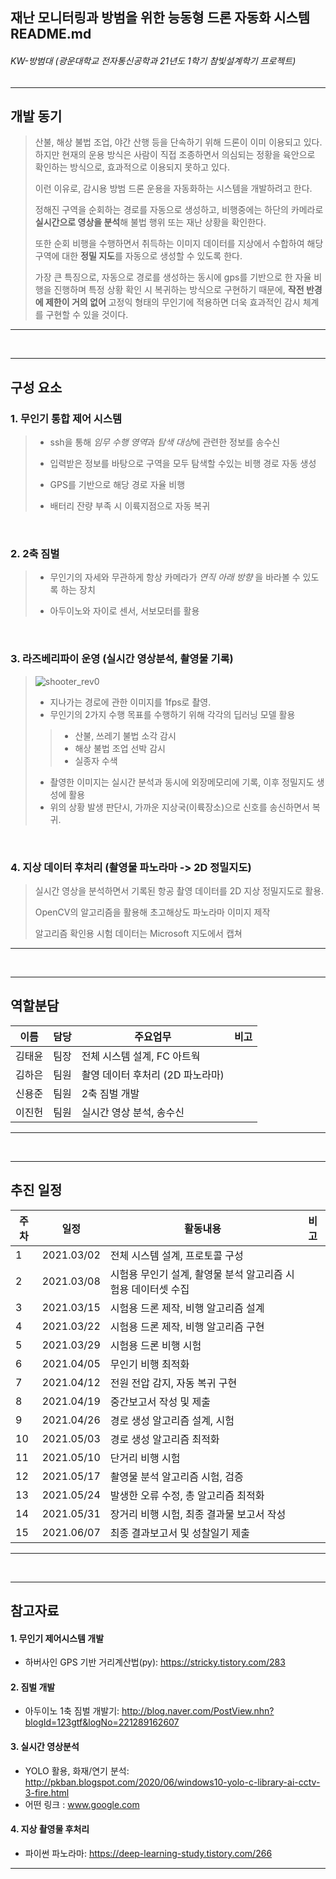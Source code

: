 







## 재난 모니터링과 방범을 위한 능동형 드론 자동화 시스템 README.md

###### KW-방범대 (광운대학교 전자통신공학과 21년도 1학기 참빛설계학기 프로젝트)



---
## 개발 동기
> 산불, 해상 불법 조업, 야간 산행 등을 단속하기 위해 드론이 이미 이용되고 있다. 하지만 현재의 운용 방식은 사람이 직접 조종하면서 의심되는 정황을 육안으로 확인하는 방식으로, 효과적으로 이용되지 못하고 있다.
>
>  이런 이유로, 감시용 방범 드론 운용을 자동화하는 시스템을 개발하려고 한다.
>
> 정해진 구역을 순회하는 경로를 자동으로 생성하고, 비행중에는 하단의 카메라로 **실시간으로 영상을 분석**해 불법 행위 또는 재난 상황을 확인한다.
>
> 또한 순회 비행을 수행하면서 취득하는 이미지 데이터를 지상에서 수합하여 해당 구역에 대한 **정밀 지도**를 자동으로 생성할 수 있도록 한다.
>
> 가장 큰 특징으로, 자동으로 경로를 생성하는 동시에 gps를 기반으로 한 자율 비행을 진행하며 특정 상황 확인 시 복귀하는 방식으로 구현하기 때문에, **작전 반경에 제한이 거의 없어** 고정익 형태의 무인기에 적용하면 더욱 효과적인 감시 체계를 구현할 수 있을 것이다.
---


<br>


---
## 구성 요소

### 1. 무인기 통합 제어 시스템
>
> - ssh을 통해 *임무 수행 영역*과 *탐색 대상*에 관련한 정보를 송수신
>
> - 입력받은 정보를 바탕으로 구역을 모두 탐색할 수있는 비행 경로 자동 생성
>
> - GPS를 기반으로 해당 경로 자율 비행
>
> - 배터리 잔량 부족 시 이륙지점으로 자동 복귀


<br>


### 2. 2축 짐벌
>
> - 무인기의 자세와 무관하게 항상 카메라가 *연직 아래 방향* 을 바라볼 수 있도록 하는 장치
>
> - 아두이노와 자이로 센서, 서보모터를 활용

<br>


### 3. 라즈베리파이 운영 (실시간 영상분석, 촬영물 기록)
>
> ![shooter_rev0](https://user-images.githubusercontent.com/52745064/104879843-f16d2200-59a1-11eb-8994-50cbca7b4714.png)
>
>- 지나가는 경로에 관한 이미지를 1fps로 촬영.
>- 무인기의 2가지 수행 목표를 수행하기 위해 각각의 딥러닝 모델 활용
>>   - 산불, 쓰레기 불법 소각 감시
>>   - 해상 불법 조업 선박 감시
>>   - 실종자 수색
>
>- 촬영한 이미지는 실시간 분석과 동시에 외장메모리에 기록, 이후 정밀지도 생성에 활용
>- 위의 상황 발생 판단시, 가까운 지상국(이륙장소)으로 신호를 송신하면서 복귀.


<br>


### 4. 지상 데이터 후처리 (촬영물 파노라마 -> 2D 정밀지도)

> 실시간 영상을 분석하면서 기록된 항공 촬영 데이터를 2D 지상 정밀지도로 활용.
>
> OpenCV의 알고리즘을 활용해 초고해상도 파노라마 이미지 제작
>
> 알고리즘 확인용 시험 데이터는 Microsoft 지도에서 캡쳐
---


<br>


---
## 역할분담
| 이름 | 담당 | 주요업무 | 비고 |
| - | - | - | - |
| 김태윤 | 팀장 | 전체 시스템 설계, FC 아트웍 | |
| 김하은 | 팀원 | 촬영 데이터 후처리 (2D 파노라마) | |
| 신용준 | 팀원 | 2축 짐벌 개발 | |
| 이진헌 | 팀원 | 실시간 영상 분석, 송수신 | |
---


<br>


---
## 추진 일정
| 주차 | 일정 | 활동내용 | 비고 |
| - | - | - | -|
| 1 | 2021.03/02 | 전체 시스템 설계, 프로토콜 구성 |
| 2 | 2021.03/08 | 시험용 무인기 설계, 촬영물 분석 알고리즘 시험용 데이터셋 수집
| 3 | 2021.03/15 | 시험용 드론 제작, 비행 알고리즘 설계
| 4 | 2021.03/22 | 시험용 드론 제작, 비행 알고리즘 구현
| 5 | 2021.03/29 | 시험용 드론 비행 시험
| 6 | 2021.04/05 | 무인기 비행 최적화
| 7 | 2021.04/12 | 전원 전압 감지, 자동 복귀 구현
| 8 | 2021.04/19 | 중간보고서 작성 및 제출
| 9 | 2021.04/26 | 경로 생성 알고리즘 설계, 시험
| 10 | 2021.05/03 | 경로 생성 알고리즘 최적화
| 11 | 2021.05/10 | 단거리 비행 시험
| 12 | 2021.05/17 | 촬영물 분석 알고리즘 시험, 검증
| 13 | 2021.05/24 | 발생한 오류 수정, 총 알고리즘 최적화
| 14 | 2021.05/31 | 장거리 비행 시험, 최종 결과물 보고서 작성
| 15 | 2021.06/07 | 최종 결과보고서 및 성찰일기 제출
---


<br>


---
## 참고자료

#### 1. 무인기 제어시스템 개발
* 하버사인 GPS 기반 거리계산법(py): https://stricky.tistory.com/283
#### 2. 짐벌 개발
* 아두이노 1축 짐벌 개발기: http://blog.naver.com/PostView.nhn?blogId=123gtf&logNo=221289162607
#### 3. 실시간 영상분석
* YOLO 활용, 화재/연기 분석: http://pkban.blogspot.com/2020/06/windows10-yolo-c-library-ai-cctv-3-fire.html
* 어떤 링크 : www.google.com
#### 4. 지상 촬영물 후처리
*  파이썬 파노라마: https://deep-learning-study.tistory.com/266
---


